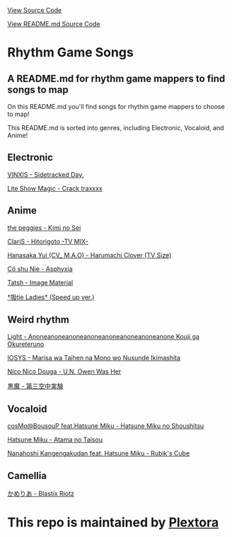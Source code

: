 [View Source Code](https://github.com/Plextora/rhythm-game-songs/blob/gh-pages/index.html)

[View README.md Source Code](https://raw.githubusercontent.com/Plextora/rhythm-game-songs/gh-pages/README.md)

Rhythm Game Songs
=================

A README.md for rhythm game mappers to find songs to map
------------------------------------------------------

On this README.md you'll find songs for rhythm game mappers to choose to map!

This README.md is sorted into genres, including Electronic, Vocaloid, and Anime!

Electronic
----------

[VINXIS - Sidetracked Day.](https://plextora.github.io/rhythm-game-songs/Songs/Sidetracked%20Day.mp3)

[Lite Show Magic - Crack traxxxx](https://plextora.github.io/rhythm-game-songs/Songs/Crack%20Traxxxx.mp3)

Anime
-----

[the peggies - Kimi no Sei](https://plextora.github.io/rhythm-game-songs/Songs/the%20peggies%20-%20Kimi%20no%20Sei.mp3)

[ClariS - Hitorigoto -TV MIX-](https://plextora.github.io/rhythm-game-songs/Songs/Hitorigoto.mp3)

[Hanasaka Yui (CV\_ M.A.O) - Harumachi Clover (TV Size)](https://plextora.github.io/rhythm-game-songs/Songs/Harumachi%20Clover%20.mp3)

[Cö shu Nie - Asphyxia](https://plextora.github.io/rhythm-game-songs/Songs/Asphyxia.mp3)

[Tatsh - Image Material](https://plextora.github.io/rhythm-game-songs/Songs/image-material.mp3)

[†吸tie Ladies† (Speed up ver.)](https://plextora.github.io/rhythm-game-songs/Songs/%E2%80%A0%E5%90%B8tie%20Ladies%E2%80%A0%20(Speed%20up%20ver.).mp3)

Weird rhythm
------------

[Light - Anoneanoneanoneanoneanoneanoneanoneanone Kouji ga Okureteruno](https://plextora.github.io/rhythm-game-songs/Songs/Anoneanoneanone%20Kouji%20ga%20Okureteruno.mp3)

[IOSYS - Marisa wa Taihen na Mono wo Nusunde Ikimashita](https://plextora.github.io/rhythm-game-songs/Songs/Marisa%20wa%20Taihen%20na%20Mono%20wo%20Nusunde%20Ikimashita.mp3)

[Nico Nico Douga - U.N. Owen Was Her](https://plextora.github.io/rhythm-game-songs/Songs/U.N.%20Owen%20Was%20Her.mp3)

[黒魔 - 第三空中実験](https://plextora.github.io/rhythm-game-songs/Songs/Chroma%20-%20Third%20aerial%20experiment.mp3)

Vocaloid
--------

[cosMo@BousouP feat.Hatsune Miku - Hatsune Miku no Shoushitsu](https://plextora.github.io/rhythm-game-songs/Songs/shousitu.mp3)

[Hatsune Miku - Atama no Taisou](https://plextora.github.io/rhythm-game-songs/Songs/atama%20no%20taisou.mp3)

[Nanahoshi Kangengakudan feat. Hatsune Miku - Rubik's Cube](https://plextora.github.io/rhythm-game-songs/Songs/Rubik's%20Cube.mp3)

Camellia
--------

[かめりあ - Blastix Riotz](https://plextora.github.io/rhythm-game-songs/Songs/Camellia%20-%20Blastix%20Riotz.mp3)

# This repo is maintained by [Plextora](https://github.com/Plextora)
